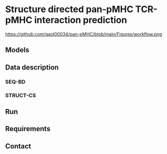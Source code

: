 # Structure directed pan-pMHC TCR-pMHC interaction prediction
https://github.com/gaol00034/pan-pMHC/blob/main/Figures/workflow.png
## Models

## Data description
### SEQ-BD
### STRUCT-CS
## Run
## Requirements
## Contact
